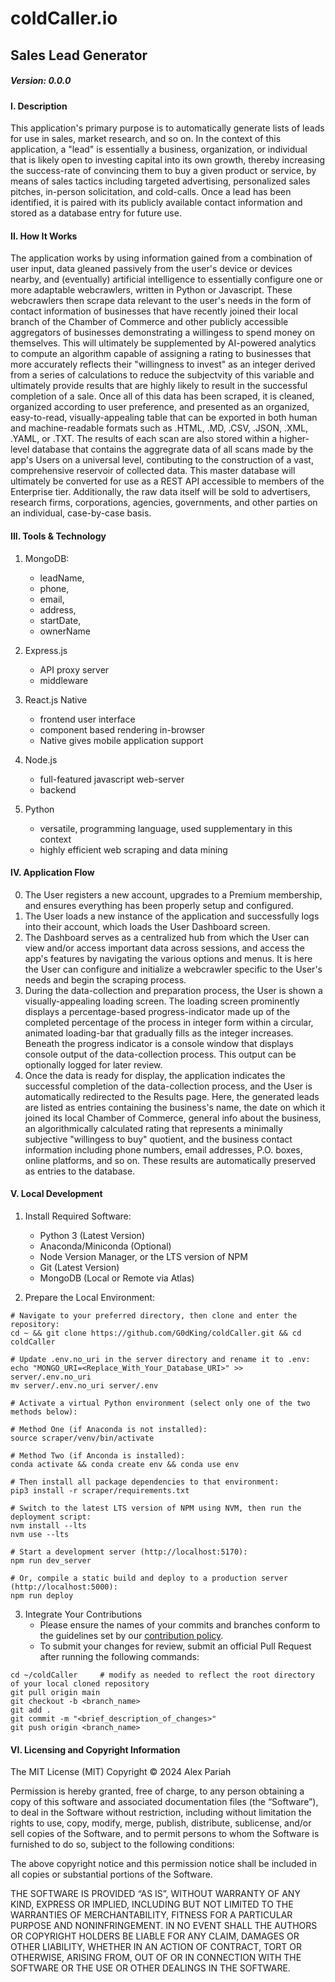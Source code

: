 # coldCaller.io

## Sales Lead Generator
##### Version: 0.0.0

#### I. Description
This application's primary purpose is to automatically generate lists of leads for use in sales, market research, and so on. In the context of this application, a "lead" is essentially a business, organization, or individual that is likely open to investing capital into its own growth, thereby increasing the success-rate of convincing them to buy a given product or service, by means of sales tactics including targeted advertising, personalized sales pitches, in-person solicitation, and cold-calls. Once a lead has been identified, it is paired with its publicly available contact information and stored as a database entry for future use.

#### II. How It Works
The application works by using information gained from a combination of user input, data gleaned passively from the user's device or devices nearby, and (eventually) artificial intelligence to essentially configure one or more adaptable webcrawlers, written in Python or Javascript. These webcrawlers then scrape data relevant to the user's needs in the form of contact information of businesses that have recently joined their local branch of the Chamber of Commerce and other publicly accessible aggregators of businesses demonstrating a willingess to spend money on themselves. This will ultimately be supplemented by AI-powered analytics to compute an algorithm capable of assigning a rating to businesses that more accurately reflects their "willingness to invest" as an integer derived from a series of calculations to reduce the subjectvity of this variable and ultimately provide results that are highly likely to result in the successful completion of a sale. Once all of this data has been scraped, it is cleaned, organized according to user preference, and presented as an organized, easy-to-read, visually-appealing table that can be exported in both human and machine-readable formats such as .HTML, .MD, .CSV, .JSON, .XML, .YAML, or .TXT. The results of each scan are also stored within a higher-level database that contains the aggregrate data of all scans made by the app's Users on a universal level, contibuting to the construction of a vast, comprehensive reservoir of collected data. This master database will ultimately be converted for use as a REST API accessible to members of the Enterprise tier. Additionally, the raw data itself will be sold to advertisers, research firms, corporations, agencies, governments, and other parties on an individual, case-by-case basis.

#### III. Tools & Technology
1. MongoDB:
    - leadName,
    - phone,
    - email,
    - address,
    - startDate,
    - ownerName

2. Express.js
    - API proxy server
    - middleware

3. React.js Native
    - frontend user interface
    - component based rendering in-browser
    - Native gives mobile application support

4. Node.js
    - full-featured javascript web-server
    - backend

5. Python
    - versatile, programming language, used supplementary in this context
    - highly efficient web scraping and data mining

#### IV. Application Flow
0. The User registers a new account, upgrades to a Premium membership, and ensures everything has been properly setup and configured.
1. The User loads a new instance of the application and successfully logs into their account, which loads the User Dashboard screen.
2. The Dashboard serves as a centralized hub from which the User can view and/or access important data across sessions, and access the app's features by navigating the various options and menus. It is here the User can configure and initialize a webcrawler specific to the User's needs and begin the scraping process.
3. During the data-collection and preparation process, the User is shown a visually-appealing loading screen. The loading screen prominently displays a percentage-based progress-indicator made up of the completed percentage of the process in integer form within a circular, animated loading-bar that gradually fills as the integer increases. Beneath the progress indicator is a console window that displays console output of the data-collection process. This output can be optionally logged for later review.
4. Once the data is ready for display, the application indicates the successful completion of the data-collection process, and the User is automatically redirected to the Results page. Here, the generated leads are listed as entries containing the business's name, the date on which it joined its local Chamber of Commerce, general info about the business, an algorithmically calculated rating that represents a minimally subjective "willingess to buy" quotient, and the business contact information including phone numbers, email addresses, P.O. boxes, online platforms, and so on. These results are automatically preserved as entries to the database.

#### V. Local Development
1. Install Required Software:
   - Python 3 (Latest Version)
   - Anaconda/Miniconda (Optional)
   - Node Version Manager, or the LTS version of NPM
   - Git (Latest Version)
   - MongoDB (Local or Remote via Atlas)

2. Prepare the Local Environment:

```
# Navigate to your preferred directory, then clone and enter the repository:
cd ~ && git clone https://github.com/G0dKing/coldCaller.git && cd coldCaller

# Update .env.no_uri in the server directory and rename it to .env:
echo "MONGO_URI=<Replace_With_Your_Database_URI>" >> server/.env.no_uri
mv server/.env.no_uri server/.env

# Activate a virtual Python environment (select only one of the two methods below):

# Method One (if Anaconda is not installed):
source scraper/venv/bin/activate

# Method Two (if Anconda is installed):
conda activate && conda create env && conda use env

# Then install all package dependencies to that environment:
pip3 install -r scraper/requirements.txt

# Switch to the latest LTS version of NPM using NVM, then run the deployment script:
nvm install --lts
nvm use --lts

# Start a development server (http://localhost:5170):
npm run dev_server

# Or, compile a static build and deploy to a production server (http://localhost:5000):
npm run deploy
```

3. Integrate Your Contributions
    - Please ensure the names of your commits and branches conform to the guidelines set by our [contribution policy](https://github.com/G0dking/coldCaller/POLICY.md).
   - To submit your changes for review, submit an official Pull Request after running the following commands:

```
cd ~/coldCaller     # modify as needed to reflect the root directory of your local cloned repository
git pull origin main
git checkout -b <branch_name>
git add .
git commit -m "<brief_description_of_changes>"
git push origin <branch_name>
```
#### VI. Licensing and Copyright Information
The MIT License (MIT)
Copyright © 2024 Alex Pariah

Permission is hereby granted, free of charge, to any person obtaining a copy of this software and associated documentation files (the “Software”), to deal in the Software without restriction, including without limitation the rights to use, copy, modify, merge, publish, distribute, sublicense, and/or sell copies of the Software, and to permit persons to whom the Software is furnished to do so, subject to the following conditions:

The above copyright notice and this permission notice shall be included in all copies or substantial portions of the Software.

THE SOFTWARE IS PROVIDED “AS IS”, WITHOUT WARRANTY OF ANY KIND, EXPRESS OR IMPLIED, INCLUDING BUT NOT LIMITED TO THE WARRANTIES OF MERCHANTABILITY, FITNESS FOR A PARTICULAR PURPOSE AND NONINFRINGEMENT. IN NO EVENT SHALL THE AUTHORS OR COPYRIGHT HOLDERS BE LIABLE FOR ANY CLAIM, DAMAGES OR OTHER LIABILITY, WHETHER IN AN ACTION OF CONTRACT, TORT OR OTHERWISE, ARISING FROM, OUT OF OR IN CONNECTION WITH THE SOFTWARE OR THE USE OR OTHER DEALINGS IN THE SOFTWARE.